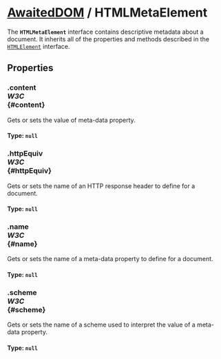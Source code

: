 # [AwaitedDOM](/docs/basic-interfaces/awaited-dom) <span>/</span> HTMLMetaElement

<div class='overview'>The <strong><code>HTMLMetaElement</code></strong> interface contains descriptive metadata about a document. It&nbsp;inherits all of the properties and methods described in the <span class="internal"><a href="/en-US/docs/Web/API/HTMLElement" title="The HTMLElement interface represents any HTML element. Some elements directly implement this interface, while others implement it via an interface that inherits it."><code>HTMLElement</code></a> interface</span>.</div>

## Properties

### .content <div class="specs"><i>W3C</i></div> {#content}

Gets or sets the value of meta-data property.

#### **Type**: `null`

### .httpEquiv <div class="specs"><i>W3C</i></div> {#httpEquiv}

Gets or sets the name of an HTTP&nbsp;response header to define for a document.

#### **Type**: `null`

### .name <div class="specs"><i>W3C</i></div> {#name}

Gets or sets the name of a meta-data property to define for a document.

#### **Type**: `null`

### .scheme <div class="specs"><i>W3C</i></div> {#scheme}

Gets or sets the name of a scheme used to interpret the value of a meta-data property.

#### **Type**: `null`
